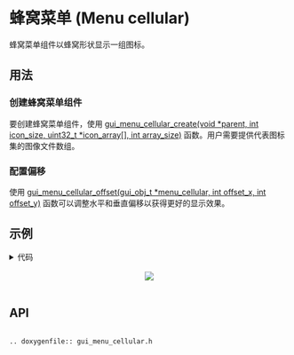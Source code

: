 # 蜂窝菜单 (Menu cellular)

蜂窝菜单组件以蜂窝形状显示一组图标。

## 用法

### 创建蜂窝菜单组件

要创建蜂窝菜单组件，使用 [gui_menu_cellular_create(void *parent, int icon_size, uint32_t *icon_array[], int array_size)](#gui_menu_cellular_create) 函数。用户需要提供代表图标集的图像文件数组。
### 配置偏移

使用 [gui_menu_cellular_offset(gui_obj_t *menu_cellular, int offset_x, int offset_y)](#gui_menu_cellular_create) 函数可以调整水平和垂直偏移以获得更好的显示效果。

## 示例

<details> <summary>代码</summary>

```eval_rst

.. literalinclude:: ../../../realgui/example/screen_454_454/gui_menu/apps_in_menu.c
   :language: c
   :start-after: /*Define APP_MENU's entry func */
   :end-before: /*Define APP_MENU's entry func end*/
```
</details>
<br>
<div style="text-align: center"><img src="https://docs.realmcu.com/HoneyGUI/image/widgets/menu_cellular.gif"  /></div>
<br>



<span id = "gui_menu_cellular_create">

## API

</span>

```eval_rst

.. doxygenfile:: gui_menu_cellular.h

```

